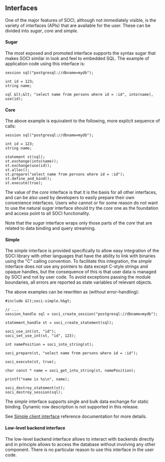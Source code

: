 ## Interfaces

One of the major features of SOCI, although not immediately visible, is the variety of interfaces (APIs) that are available for the user. These can be divided into *sugar*, *core* and *simple*.

#### Sugar

The most exposed and promoted interface supports the syntax sugar that makes SOCI similar in look and feel to embedded SQL. The example of application code using this interface is:

    session sql("postgresql://dbname=mydb");

    int id = 123;
    string name;

    sql &lt;&lt; "select name from persons where id = :id", into(name), use(id);

#### Core

The above example is equivalent to the following, more explicit sequence of calls:

    session sql("postgresql://dbname=mydb");

    int id = 123;
    string name;

    statement st(sql);
    st.exchange(into(name));
    st.exchange(use(id));
    st.alloc();
    st.prepare("select name from persons where id = :id");
    st.define_and_bind();
    st.execute(true);


The value of the *core* interface is that it is the basis for all other interfaces, and can be also used by developers to easily prepare their own convenience interfaces. Users who cannot or for some reason do not want to use the natural *sugar* interface should try the *core* one as the foundation and access point to all SOCI functionality.

Note that the *sugar* interface wraps only those parts of the *core* that are related to data binding and query streaming.

#### Simple

The *simple* interface is provided specifically to allow easy integration of the SOCI library with other languages that have the ability to link with binaries using the "C" calling convention. To facilitate this integration, the *simple* interface does not use any pointers to data except C-style strings and opaque handles, but the consequence of this is that user data is managed by SOCI and not by user code. To avoid exceptions passing the module boundaries, all errors are reported as state variables of relevant objects.

The above examples can be rewritten as (without error-handling):

    #include &lt;soci-simple.h&gt;

    // ...
    session_handle sql = soci_create_session("postgresql://dbname=mydb");

    statement_handle st = soci_create_statement(sql);

    soci_use_int(st, "id");
    soci_set_use_int(st, "id", 123);

    int namePosition = soci_into_string(st);

    soci_prepare(st, "select name from persons where id = :id");

    soci_execute(st, true);

    char const * name = soci_get_into_string(st, namePosition);

    printf("name is %s\n", name);

    soci_destroy_statement(st);
    soci_destroy_session(sql);


The *simple* interface supports single and bulk data exchange for static binding. Dynamic row description is not supported in this release.

See [Simple client interface](/reference.html#simpleclient) reference documentation for more details.

#### Low-level backend interface

The low-level backend interface allows to interact with backends directly and in principle allows to access the database without involving any other component. There is no particular reason to use this interface in the user code.